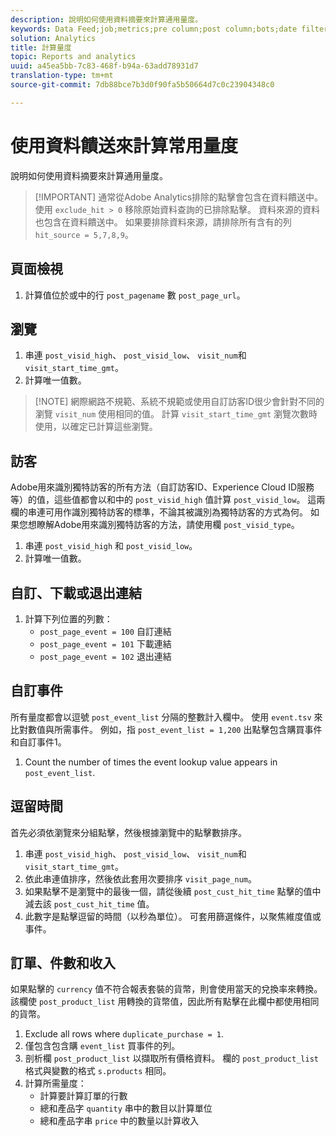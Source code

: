 ```yaml
---
description: 說明如何使用資料摘要來計算通用量度。
keywords: Data Feed;job;metrics;pre column;post column;bots;date filtering;event string;common;formulas
solution: Analytics
title: 計算量度
topic: Reports and analytics
uuid: a45ea5bb-7c83-468f-b94a-63add78931d7
translation-type: tm+mt
source-git-commit: 7db88bce7b3d0f90fa5b50664d7c0c23904348c0

---
```



# 使用資料饋送來計算常用量度

說明如何使用資料摘要來計算通用量度。

> [!IMPORTANT] 通常從Adobe Analytics排除的點擊會包含在資料饋送中。 使用 `exclude_hit > 0` 移除原始資料查詢的已排除點擊。 資料來源的資料也包含在資料饋送中。 如果要排除資料來源，請排除所有含有的列 `hit_source = 5,7,8,9`。

## 頁面檢視

1. 計算值位於或中的行 `post_pagename` 數 `post_page_url`。

## 瀏覽

1. 串連 `post_visid_high`、 `post_visid_low`、 `visit_num`和 `visit_start_time_gmt`。
1. 計算唯一值數。

> [!NOTE] 網際網路不規範、系統不規範或使用自訂訪客ID很少會針對不同的瀏覽 `visit_num` 使用相同的值。 計算 `visit_start_time_gmt` 瀏覽次數時使用，以確定已計算這些瀏覽。

## 訪客

Adobe用來識別獨特訪客的所有方法（自訂訪客ID、Experience Cloud ID服務等）的值，這些值都會以和中的 `post_visid_high` 值計算 `post_visid_low`。 這兩欄的串連可用作識別獨特訪客的標準，不論其被識別為獨特訪客的方式為何。 如果您想瞭解Adobe用來識別獨特訪客的方法，請使用欄 `post_visid_type`。

1. 串連 `post_visid_high` 和 `post_visid_low`。
2. 計算唯一值數。

## 自訂、下載或退出連結

1. 計算下列位置的列數：
   * `post_page_event = 100` 自訂連結
   * `post_page_event = 101` 下載連結
   * `post_page_event = 102` 退出連結

## 自訂事件

所有量度都會以逗號 `post_event_list` 分隔的整數計入欄中。 使用 `event.tsv` 來比對數值與所需事件。 例如，指 `post_event_list = 1,200` 出點擊包含購買事件和自訂事件1。

1. Count the number of times the event lookup value appears in `post_event_list`.

## 逗留時間

首先必須依瀏覽來分組點擊，然後根據瀏覽中的點擊數排序。

1. 串連 `post_visid_high`、 `post_visid_low`、 `visit_num`和 `visit_start_time_gmt`。
2. 依此串連值排序，然後依此套用次要排序 `visit_page_num`。
3. 如果點擊不是瀏覽中的最後一個，請從後續 `post_cust_hit_time` 點擊的值中減去該 `post_cust_hit_time` 值。
4. 此數字是點擊逗留的時間（以秒為單位）。 可套用篩選條件，以聚焦維度值或事件。

## 訂單、件數和收入

如果點擊的 `currency` 值不符合報表套裝的貨幣，則會使用當天的兌換率來轉換。 該欄使 `post_product_list` 用轉換的貨幣值，因此所有點擊在此欄中都使用相同的貨幣。

1. Exclude all rows where `duplicate_purchase = 1`.
2. 僅包含包含購 `event_list` 買事件的列。
3. 剖析欄 `post_product_list` 以擷取所有價格資料。 欄的 `post_product_list` 格式與變數的格式 `s.products` 相同。
4. 計算所需量度：
   * 計算要計算訂單的行數
   * 總和產品字 `quantity` 串中的數目以計算單位
   * 總和產品字串 `price` 中的數量以計算收入
